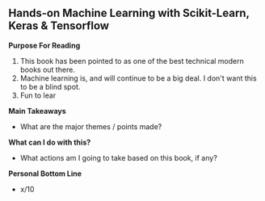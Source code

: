 ## Hands-on Machine Learning with Scikit-Learn, Keras & Tensorflow

**Purpose For Reading**
 1. This book has been pointed to as one of the best technical modern books out there.
 2. Machine learning is, and will continue to be a big deal. I don't want this to be a blind spot.
 3. Fun to lear

 
**Main Takeaways**
- What are the major themes / points made?

**What can I do with this?**
- What actions am I going to take based on this book, if any?

**Personal Bottom Line**
- x/10
<!--stackedit_data:
eyJoaXN0b3J5IjpbNDQ4NTQwXX0=
-->